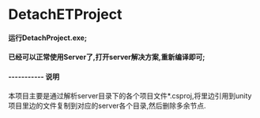 # DetachETProject
#### 运行DetachProject.exe;


#### 已经可以正常使用Server了,打开server解决方案,重新编译即可;


#### ----------- 说明
本项目主要是通过解析server目录下的各个项目文件*.csproj,将里边引用到unity项目里边的文件复制到对应的server各个目录,然后删除多余节点.
